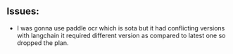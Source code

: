## Issues:

- I was gonna use paddle ocr which is sota but it had conflicting 
versions with langchain it required different version as compared to latest one so dropped the plan.  

